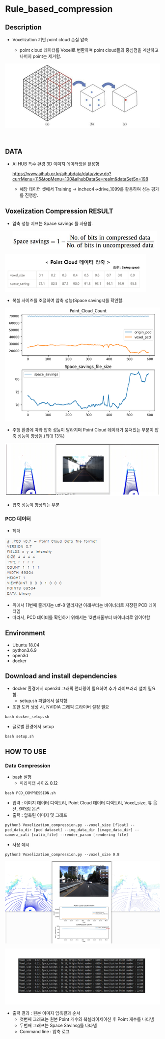 # Rule_based_compression



## Description

- Voxelization 기반 point cloud 손실 압축

  - point cloud 데이터를 Voxel로 변환하며 point cloud들의 중심점을 계산하고 나머지 point는 제거함.

![voxelization_desc](README.assets/voxelization_desc.png)

​    

## DATA

- AI HUB 특수 환경 3D 이미지 데이터셋을 활용함

  https://www.aihub.or.kr/aihubdata/data/view.do?currMenu=115&topMenu=100&aihubDataSe=realm&dataSetSn=198
  - 해당 데이터 셋에서 Training -> incheo4->drive_1099를 활용하여 성능 평가를 진행함.
  


## Voxelization Compression RESULT

- 압축 성능 지표는 Space savings 를 사용함.

  ![평가지표](README.assets/Space_saving.JPG)



![image-20221017122751532](README.assets/voxelization_result.png)

- 복셀 사이즈를 조절하여 압축 성능(Space savings)를 확인함.

![image-20221017124028415](README.assets/image-20221017124028415.png)

- 주행 환경에 따라 압축 성능이 달라지며 Point Cloud 데이터가 뭉쳐있는 부분이 압축 성능이 향상됨.(최대 13%)



![image-20221017124046316](README.assets/image-20221017124046316.png)

- 압축 성능이 향상되는 부분

  
### PCD 데이터
- 헤더

![image-20221017124046316](README.assets/pcd_data.png)

- 위에서 11번째 줄까지는 utf-8 열리지만 아래부터는 바이너리로 저장된 PCD 데이터임
- 따라서, PCD 데이터를 확인하기 위해서는 12번째줄부터 바이너리로 읽어야함


## Environment

- Ubuntu 18.04
- python3.6.9
- open3d
- docker



## Download and install dependencies

- docker 환경에서 open3d 그래픽 랜더링이 필요하여 추가 라이브러리 설치 필요함.
  - setup.sh 파일에서 설치함
- 또한 도커 생성 시, NVIDIA 그래픽 드라이버 설정 필요

```
bash docker_setup.sh
```

- 글로벌 환경에서 setup

```
bash setup.sh
```





## HOW TO USE





### Data Compression

- bash 실행
  - 파라미터  사이즈 0.12

```
bash PCD_COMPRESSION.sh
```





- 입력 : 이미지 데이터 디렉토리, Point Cloud 데이터 디렉토리, Voxel_size, 뷰 옵션, 렌더링 옵션
- 출력 : 압축된 이미지 및 그래프

```
python3 Voxelization_compression.py --voxel_size [float] --pcd_data_dir [pcd dataset] --img_data_dir [image_data_dir] --camera_cali [calib_file] --render_param [rendering file]
```

 

- 사용 예시

```
python3 Voxelization_compression.py --voxel_size 0.8
```



![image-20221017122751532](README.assets/image-20221017122751532.png)





![ex_log](README.assets/log_example.JPG)

- 출력 결과 : 원본 이미지 압축결과 순서
  - 첫번째 그래프는 원본 Point 개수와 복셀라이제이션 후 Point 개수를 나타냄
  - 두번째 그래프는 Space Savinsg를 나타냄
  - Command line : 압축 로그 



